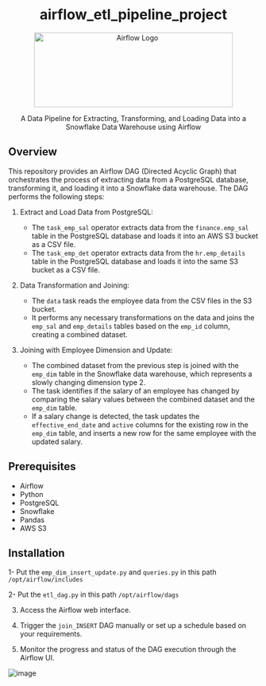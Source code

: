 

<h1 align="center">airflow_etl_pipeline_project</h1>

<p align="center">
  <img src="https://upload.wikimedia.org/wikipedia/commons/d/de/AirflowLogo.png" alt="Airflow Logo" width="400" height="150">
</p>

<p align="center">
  A Data Pipeline for Extracting, Transforming, and Loading Data into a Snowflake Data Warehouse using Airflow
</p>


## Overview

This repository provides an Airflow DAG (Directed Acyclic Graph) that orchestrates the process of extracting data from a PostgreSQL database, transforming it, and loading it into a Snowflake data warehouse. The DAG performs the following steps:

1. Extract and Load Data from PostgreSQL:
   - The `task_emp_sal` operator extracts data from the `finance.emp_sal` table in the PostgreSQL database and loads it into an AWS S3 bucket as a CSV file.
   - The `task_emp_det` operator extracts data from the `hr.emp_details` table in the PostgreSQL database and loads it into the same S3 bucket as a CSV file.

2. Data Transformation and Joining:
   - The `data` task reads the employee data from the CSV files in the S3 bucket.
   - It performs any necessary transformations on the data and joins the `emp_sal` and `emp_details` tables based on the `emp_id` column, creating a combined dataset.

3. Joining with Employee Dimension and Update:
   - The combined dataset from the previous step is joined with the `emp_dim` table in the Snowflake data warehouse, which represents a slowly changing dimension type 2.
   - The task identifies if the salary of an employee has changed by comparing the salary values between the combined dataset and the `emp_dim` table.
   - If a salary change is detected, the task updates the `effective_end_date` and `active` columns for the existing row in the `emp_dim` table, and inserts a new row for the same employee with the updated salary.


## Prerequisites

- Airflow 
- Python 
- PostgreSQL 
- Snowflake 
- Pandas 
- AWS S3

## Installation

1- Put the `emp_dim_insert_update.py` and `queries.py` in this path `/opt/airflow/includes`  

2- Put the `etl_dag.py`  in this path `/opt/airflow/dags` 

3. Access the Airflow web interface.

4. Trigger the `join_INSERT` DAG manually or set up a schedule based on your requirements.

5. Monitor the progress and status of the DAG execution through the Airflow UI.


![image](https://github.com/ahmedmohamedalislouma/airflow_etl_pipeline_project/assets/101593935/cca7b642-ae08-458b-a1e3-9dfbd965c94d)



